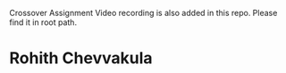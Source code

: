 Crossover Assignment Video recording is also added in this repo. Please find it in root path.
# Rohith Chevvakula
